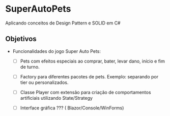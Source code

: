 # SuperAutoPets
Aplicando conceitos de Design Pattern e SOLID em C#

## Objetivos
* Funcionalidades do jogo Super Auto Pets:
  * [ ] Pets com efeitos especiais ao comprar, bater, levar dano, início e fim de turno.
  * [ ] Factory para diferentes pacotes de pets. Exemplo: separando por tier ou personalizados.
  * [ ] Classe Player com extensão para criação de comportamentos artificiais utilizando State/Strategy
  * [ ] Interface gráfica ??? ( Blazor/Console/WinForms)






